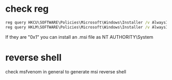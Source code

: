 # check reg

```cmd
reg query HKCU\SOFTWARE\Policies\Microsoft\Windows\Installer /v AlwaysInstallElevated
reg query HKLM\SOFTWARE\Policies\Microsoft\Windows\Installer /v AlwaysInstallElevated
```

If they are "0x1" you can install an .msi file as NT AUTHORITY\System

# reverse shell

check msfvenom in general to generate msi reverse shell
